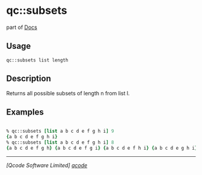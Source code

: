 qc::subsets
===========

part of [Docs](../index.md)

Usage
-----
`
        qc::subsets list length
    `

Description
-----------
Returns all possible subsets of length n from list l.

Examples
--------
```tcl

% qc::subsets [list a b c d e f g h i] 9
{a b c d e f g h i}
% qc::subsets [list a b c d e f g h i] 8
{a b c d e f g h} {a b c d e f g i} {a b c d e f h i} {a b c d e g h i} {a b c d f g h i} {a b c e f g h i} {a b d e f g h i} {a c d e f g h i} {b c d e f g h i}
```

----------------------------------
*[Qcode Software Limited] [qcode]*

[qcode]: http://www.qcode.co.uk "Qcode Software"